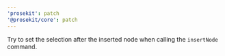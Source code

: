 ```yaml
---
'prosekit': patch
'@prosekit/core': patch
---
```


Try to set the selection after the inserted node when calling the `insertNode` command.
